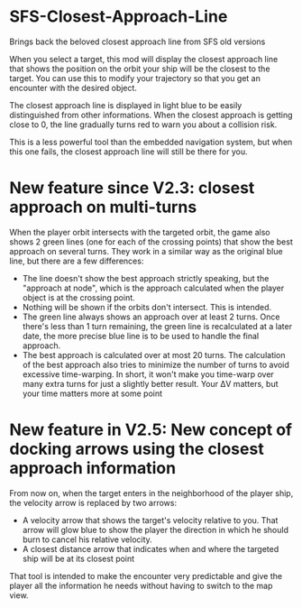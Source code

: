 # SFS-Closest-Approach-Line
Brings back the beloved closest approach line from SFS old versions

When you select a target, this mod will display the closest approach line that shows the position on the orbit your ship will be the closest to the target.
You can use this to modify your trajectory so that you get an encounter with the desired object.

The closest approach line is displayed in light blue to be easily distinguished from other informations. When the closest approach is getting close to 0, the line gradually turns red to warn you about a collision risk.

This is a less powerful tool than the embedded navigation system, but when this one fails, the closest approach line will still be there for you.


# New feature since V2.3: closest approach on multi-turns

When the player orbit intersects with the targeted orbit, the game also shows 2 green lines (one for each of the crossing points) that show the best approach on several turns. They work in a similar way as the original blue line, but there are a few differences:

- The line doesn't show the best approach strictly speaking, but the "approach at node", which is the approach calculated when the player object is at the crossing point.
- Nothing will be shown if the orbits don't intersect. This is intended.
- The green line always shows an approach over at least 2 turns. Once there's less than 1 turn remaining, the green line is recalculated at a later date, the more precise blue line is to be used to handle the final approach.
- The best approach is calculated over at most 20 turns. The calculation of the best approach also tries to minimize the number of turns to avoid excessive time-warping. In short, it won't make you time-warp over many extra turns for just a slightly better result. Your ΔV matters, but your time matters more at some point


# New feature in V2.5: New concept of docking arrows using the closest approach information

From now on, when the target enters in the neighborhood of the player ship, the velocity arrow is replaced by two arrows:
- A velocity arrow that shows the target's velocity relative to you. That arrow will glow blue to show the player the direction in which he should burn to cancel his relative velocity.
- A closest distance arrow that indicates when and where the targeted ship will be at its closest point

That tool is intended to make the encounter very predictable and give the player all the information he needs without having to switch to the map view.
